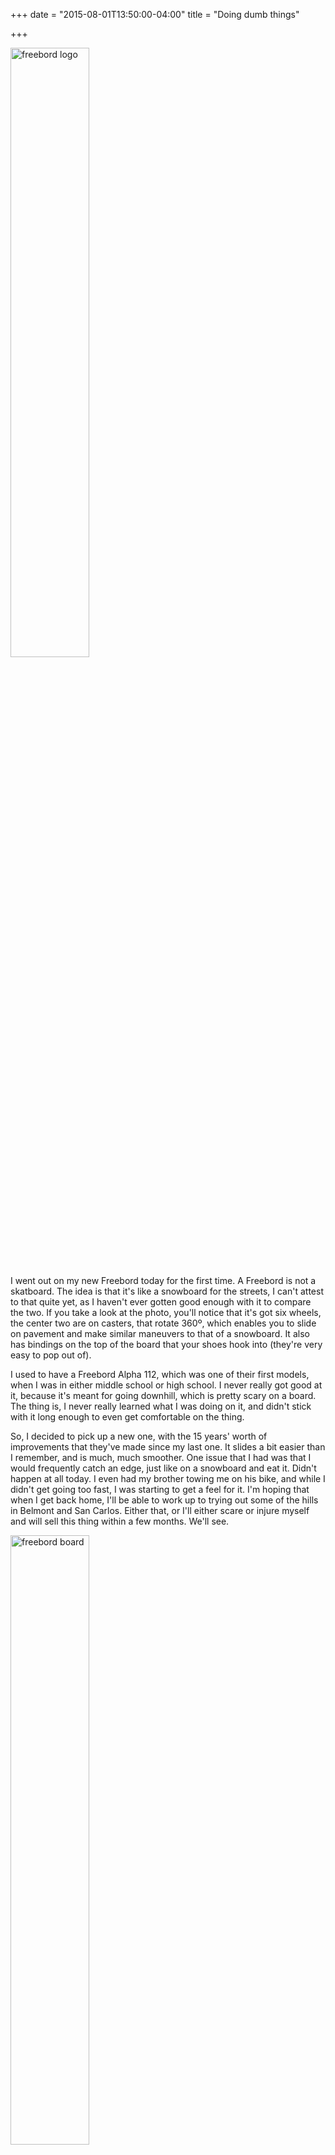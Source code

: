 +++
date = "2015-08-01T13:50:00-04:00"
title = "Doing dumb things"

+++

<img alt="freebord logo" width="50%" src="https://s3.amazonaws.com/ejf3-public/hosted_files/ejf_io/freebord_1.jpg" />

I went out on my new Freebord today for the first time. A Freebord is not a skatboard. The idea is that it's like a snowboard for the streets, I can't attest to that quite yet, as I haven't ever gotten good enough with it to compare the two. If you take a look at the photo, you'll notice that it's got six wheels, the center two are on casters, that rotate 360º, which enables you to slide on pavement and make similar maneuvers to that of a snowboard. It also has bindings on the top of the board that your shoes hook into (they're very easy to pop out of).

I used to have a Freebord Alpha 112, which was one of their first models, when I was in either middle school or high school. I never really got good at it, because it's meant for going downhill, which is pretty scary on a board. The thing is, I never really learned what I was doing on it, and didn't stick with it long enough to even get comfortable on the thing. 

So, I decided to pick up a new one, with the 15 years' worth of improvements that they've made since my last one. It slides a bit easier than I remember, and is much, much smoother. One issue that I had was that I would frequently catch an edge, just like on a snowboard and eat it. Didn't happen at all today. I even had my brother towing me on his bike, and while I didn't get going too fast, I was starting to get a feel for it. I'm hoping that when I get back home, I'll be able to work up to trying out some of the hills in Belmont and San Carlos. Either that, or I'll either scare or injure myself and will sell this thing within a few months. We'll see.

<img alt="freebord board" width="50%" src="https://s3.amazonaws.com/ejf3-public/hosted_files/ejf_io/freebord_2.jpg" />

